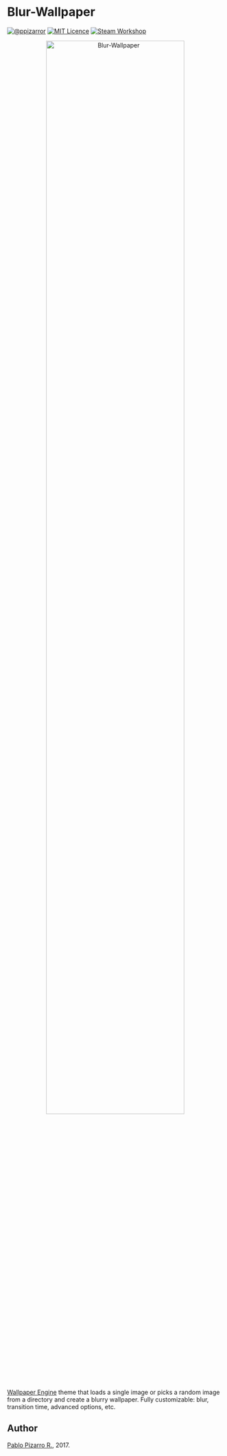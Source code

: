 # Blur-Wallpaper
[![@ppizarror](http://ppizarror.com/resources/images/author.svg)](http://ppizarror.com)
[![MIT Licence](http://ppizarror.com/resources/images/licensemit.svg)](https://opensource.org/licenses/MIT/)
[![Steam Workshop](http://ppizarror.com/resources/images/blur-wallpaper/steam.svg)](http://steamcommunity.com/sharedfiles/filedetails/?id=1125984664)

<p align="center">
  <img src="http://ppizarror.com/resources/images/blur-wallpaper/main.PNG" alt="Blur-Wallpaper" width="80%px" />
</p>

<a href="http://store.steampowered.com/app/431960/Wallpaper_Engine/">Wallpaper Engine</a> theme that loads a single image or picks a random image from a directory and create a blurry wallpaper. Fully customizable: blur, transition time, advanced options, etc.

## Author
<a href="http://ppizarror.com">Pablo Pizarro R.</a>, 2017.